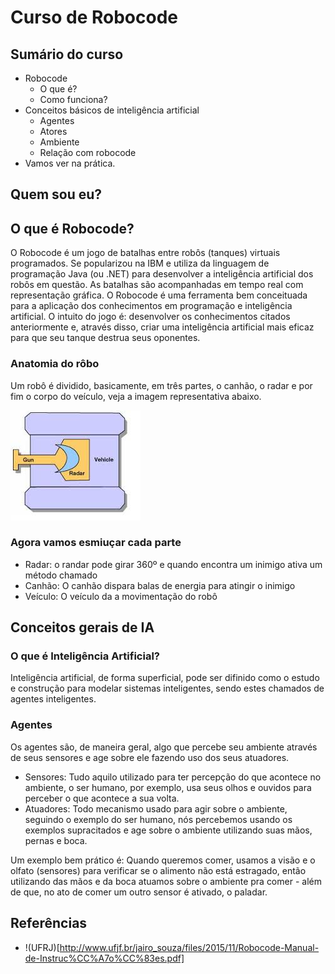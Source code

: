 # Curso de Robocode

## Sumário do curso
  - Robocode
    - O que é?
    - Como funciona?
  - Conceitos básicos de inteligência artificial
    - Agentes
    - Atores
    - Ambiente
    - Relação com robocode
   - Vamos ver na prática.
## Quem sou eu?


## O que é Robocode?
O Robocode é um jogo de batalhas entre robôs (tanques) virtuais programados. Se popularizou na IBM e utiliza da linguagem de programação Java (ou .NET) para desenvolver a inteligência artificial dos robôs em questão. As batalhas são acompanhadas em tempo real com representação gráfica. O Robocode é uma ferramenta bem conceituada para a aplicação dos conhecimentos em programação e inteligência artificial. O intuito do jogo é: desenvolver os conhecimentos citados anteriormente e, através disso, criar uma inteligência artificial mais eficaz para que seu tanque destrua seus oponentes.
### Anatomia do rôbo
Um robô é dividido, basicamente, em três partes, o canhão, o radar e por fim o corpo do veículo, veja a imagem representativa abaixo.

![anatomia_robo](anatomia-robo.jpg)

### Agora vamos esmiuçar cada parte
  - Radar: o randar pode girar 360º e quando encontra um inimigo ativa um método chamado
  - Canhão: O canhão dispara balas de energia para atingir o inimigo
  - Veículo: O veículo da a movimentação do robô

## Conceitos gerais de IA
### O que é Inteligência Artificial?

Inteligência artificial, de forma superficial, pode ser difinido como o estudo e construção para modelar sistemas inteligentes, sendo estes chamados de agentes inteligentes.

### Agentes

Os agentes são, de maneira geral, algo que percebe seu ambiente através de seus sensores e age sobre ele fazendo uso dos seus atuadores.
  - Sensores: Tudo aquilo utilizado para ter percepção do que acontece no ambiente, o ser humano, por exemplo, usa seus olhos e ouvidos para perceber o que acontece a sua volta.
  - Atuadores: Todo mecanismo usado para agir sobre o ambiente, seguindo o exemplo do ser humano, nós percebemos usando os exemplos supracitados e age sobre o ambiente utilizando suas mãos, pernas e boca.

Um exemplo bem prático é: Quando queremos comer, usamos a visão e o olfato (sensores) para verificar se o alimento não está estragado, então utilizando das mãos e da boca atuamos sobre o ambiente pra comer - além de que, no ato de comer um outro sensor é ativado, o paladar.

## Referências
  - !(UFRJ)[http://www.ufjf.br/jairo_souza/files/2015/11/Robocode-Manual-de-Instruc%CC%A7o%CC%83es.pdf]
